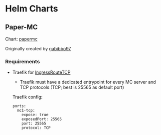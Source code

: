 # Helm Charts

## Paper-MC

Chart: [papermc](https://github.com/SirNiggo/helm/tree/main/charts/papermc)

Originally created by [gabibbo97](https://github.com/gabibbo97)

### Requirements

* Traefik for [IngressRouteTCP](https://doc.traefik.io/traefik/routing/providers/kubernetes-crd/#kind-ingressroutetcp)

  * Traefik must have a dedicated entrypoint for every MC server and TCP protocols (TCP; best is 25565 as default port)

  Traefik config:

  ```
  ports:
    mc1-tcp:
      expose: true
      exposedPort: 25565
      port: 25565
      protocol: TCP
  ```